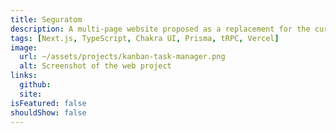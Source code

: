 ```yaml
---
title: Seguratom
description: A multi-page website proposed as a replacement for the current one. All the content is managed with Strapi, a headless CMS
tags: [Next.js, TypeScript, Chakra UI, Prisma, tRPC, Vercel]
image:
  url: ~/assets/projects/kanban-task-manager.png
  alt: Screenshot of the web project
links:
  github:
  site:
isFeatured: false
shouldShow: false
---
```

